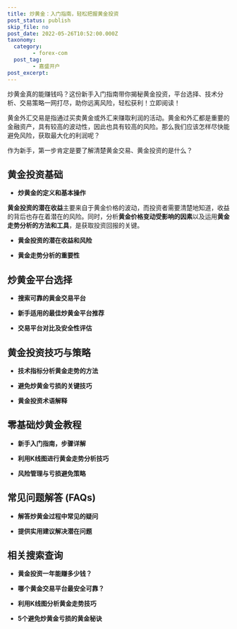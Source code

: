 ```yaml
---
title: 炒黄金：入门指南，轻松把握黄金投资
post_status: publish
skip_file: no
post_date: 2022-05-26T10:52:00.000Z
taxonomy:
  category:
        - forex-com
  post_tag:
        - 嘉盛开户
post_excerpt: 
---
```

炒黄金真的能赚钱吗？这份新手入门指南带你揭秘黄金投资，平台选择、技术分析、交易策略一网打尽，助你远离风险，轻松获利！立即阅读！

黄金外汇交易是指通过买卖黄金或外汇来赚取利润的活动。黄金和外汇都是重要的金融资产，具有较高的波动性，因此也具有较高的风险。那么我们应该怎样尽快能避免风险，获取最大化的利润呢？

作为新手，第一步肯定是要了解清楚黄金交易、黄金投资的是什么？

## 黄金投资基础

* **炒黄金的定义和基本操作**

**黄金投资的潜在收益**主要来自于黄金价格的波动，而投资者需要清楚地知道，收益的背后也存在着潜在的风险。同时，分析**黄金价格变动受影响的因素**以及运用**黄金走势分析的方法和工具**，是获取投资回报的关键。

* **黄金投资的潜在收益和风险**

* **黄金走势分析的重要性**

## **炒黄金平台选择**

* **搜索可靠的黄金交易平台**

* **新手适用的最佳炒黄金平台推荐**

* **交易平台对比及安全性评估**

## **黄金投资技巧与策略**

* **技术指标分析黄金走势的方法**

* **避免炒黄金亏损的关键技巧**

* **黄金投资术语解释**

## **零基础炒黄金教程**

* **新手入门指南，步骤详解**

* **利用K线图进行黄金走势分析技巧**

* **风险管理与亏损避免策略**

## **常见问题解答 (FAQs)**

* **解答炒黄金过程中常见的疑问**

* **提供实用建议解决潜在问题**

## **相关搜索查询**

* **黄金投资一年能赚多少钱？**

* **哪个黄金交易平台最安全可靠？**

* **利用K线图分析黄金走势技巧**

* **5个避免炒黄金亏损的黄金秘诀**